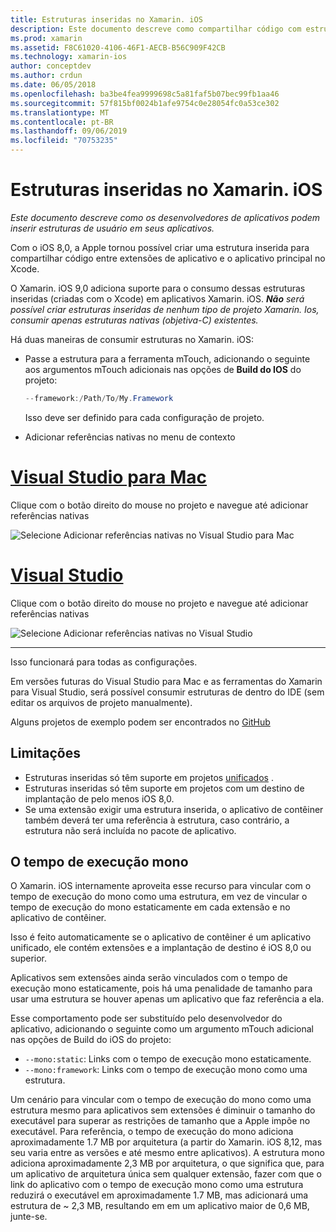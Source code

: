 ```yaml
---
title: Estruturas inseridas no Xamarin. iOS
description: Este documento descreve como compartilhar código com estruturas inseridas em um aplicativo Xamarin. iOS. Isso pode ser feito com a ferramenta mTouch ou as referências nativas.
ms.prod: xamarin
ms.assetid: F8C61020-4106-46F1-AECB-B56C909F42CB
ms.technology: xamarin-ios
author: conceptdev
ms.author: crdun
ms.date: 06/05/2018
ms.openlocfilehash: ba3be4fea9999698c5a81faf5b07bec99fb1aa46
ms.sourcegitcommit: 57f815bf0024b1afe9754c0e28054fc0a53ce302
ms.translationtype: MT
ms.contentlocale: pt-BR
ms.lasthandoff: 09/06/2019
ms.locfileid: "70753235"
---
```

# <a name="embedded-frameworks-in-xamarinios"></a>Estruturas inseridas no Xamarin. iOS

_Este documento descreve como os desenvolvedores de aplicativos podem inserir estruturas de usuário em seus aplicativos._

Com o iOS 8,0, a Apple tornou possível criar uma estrutura inserida para compartilhar código entre extensões de aplicativo e o aplicativo principal no Xcode.

O Xamarin. iOS 9,0 adiciona suporte para o consumo dessas estruturas inseridas (criadas com o Xcode) em aplicativos Xamarin. iOS. ***Não** será possível criar estruturas inseridas de nenhum tipo de projeto Xamarin. Ios, consumir apenas estruturas nativas (objetiva-C) existentes.*

Há duas maneiras de consumir estruturas no Xamarin. iOS:

- Passe a estrutura para a ferramenta mTouch, adicionando o seguinte aos argumentos mTouch adicionais nas opções de **Build do IOS** do projeto:

  ```csharp
  --framework:/Path/To/My.Framework
  ```

  Isso deve ser definido para cada configuração de projeto.

- Adicionar referências nativas no menu de contexto

# <a name="visual-studio-for-mactabmacos"></a>[Visual Studio para Mac](#tab/macos)

Clique com o botão direito do mouse no projeto e navegue até adicionar referências nativas

![](embedded-frameworks-images/xam-native-refs.png "Selecione Adicionar referências nativas no Visual Studio para Mac")

# <a name="visual-studiotabwindows"></a>[Visual Studio](#tab/windows)

Clique com o botão direito do mouse no projeto e navegue até adicionar referências nativas

![](embedded-frameworks-images/vs-native-refs.png "Selecione Adicionar referências nativas no Visual Studio")

-----

  Isso funcionará para todas as configurações.

Em versões futuras do Visual Studio para Mac e as ferramentas do Xamarin para Visual Studio, será possível consumir estruturas de dentro do IDE (sem editar os arquivos de projeto manualmente).

Alguns projetos de exemplo podem ser encontrados no [GitHub](https://github.com/rolfbjarne/embedded-frameworks)

## <a name="limitations"></a>Limitações

- Estruturas inseridas só têm suporte em projetos [unificados](~/cross-platform/macios/unified/index.md) .
- Estruturas inseridas só têm suporte em projetos com um destino de implantação de pelo menos iOS 8,0.
- Se uma extensão exigir uma estrutura inserida, o aplicativo de contêiner também deverá ter uma referência à estrutura, caso contrário, a estrutura não será incluída no pacote de aplicativo.

## <a name="the-mono-runtime"></a>O tempo de execução mono

O Xamarin. iOS internamente aproveita esse recurso para vincular com o tempo de execução do mono como uma estrutura, em vez de vincular o tempo de execução do mono estaticamente em cada extensão e no aplicativo de contêiner.

Isso é feito automaticamente se o aplicativo de contêiner é um aplicativo unificado, ele contém extensões e a implantação de destino é iOS 8,0 ou superior.

Aplicativos sem extensões ainda serão vinculados com o tempo de execução mono estaticamente, pois há uma penalidade de tamanho para usar uma estrutura se houver apenas um aplicativo que faz referência a ela.

Esse comportamento pode ser substituído pelo desenvolvedor do aplicativo, adicionando o seguinte como um argumento mTouch adicional nas opções de Build do iOS do projeto:

- `--mono:static`: Links com o tempo de execução mono estaticamente.
- `--mono:framework`: Links com o tempo de execução mono como uma estrutura.

Um cenário para vincular com o tempo de execução do mono como uma estrutura mesmo para aplicativos sem extensões é diminuir o tamanho do executável para superar as restrições de tamanho que a Apple impõe no executável. Para referência, o tempo de execução do mono adiciona aproximadamente 1.7 MB por arquitetura (a partir do Xamarin. iOS 8,12, mas seu varia entre as versões e até mesmo entre aplicativos). A estrutura mono adiciona aproximadamente 2,3 MB por arquitetura, o que significa que, para um aplicativo de arquitetura única sem qualquer extensão, fazer com que o link do aplicativo com o tempo de execução mono como uma estrutura reduzirá o executável em aproximadamente 1.7 MB, mas adicionará uma estrutura de ~ 2,3 MB, resultando em em um aplicativo maior de 0,6 MB, junte-se.

